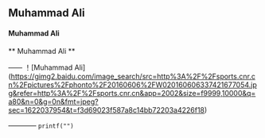 ## Muhammad Ali

####  Muhammad Ali

** Muhammad Ali **













——
！[Muhammad Ali]
(https://gimg2.baidu.com/image_search/src=http%3A%2F%2Fsports.cnr.cn%2Fpictures%2Fphonto%2F20160606%2FW020160606337421677054.jpg&refer=http%3A%2F%2Fsports.cnr.cn&app=2002&size=f9999,10000&q=a80&n=0&g=0n&fmt=jpeg?sec=1622037954&t=f3d69023f587a8c14bb72203a4226f18)




————
```printf("")```
